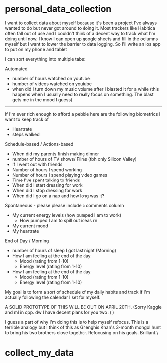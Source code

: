 # personal_data_collection

I want to collect data about myself because it's been a project I've always wanted to do but never got around to doing it. Most trackers like Habitica often fall out of use and I couldn't think of a decent way to track what I'm doing until now. I know I can open up google sheets and fill in the oclumns myself but I want to lower the barrier to data logging. So I'll write an ios app to put on my phone and tablet


I can sort everything into multiple tabs:


Automated
 - number of hours watched on youtube
 - humber of videos watched on youtube
 - when did I turn down my music volume after I blasted it for a while (this happens when I usually need to really focus on something. The blast gets me in the mood I guess)

----
If I'm ever rich enough to afford a pebble here are the following biometrics I want to keep track of
 - Heartrate
 - steps walked

Schedule-based / Actions-based
 - When did my parents finish making dinner
 - number of hours of TV shows/ Films (tbh only Silicon Valley)
 - If I went out with friends
 - Number of hours I spend working
 - Number of hours I spend playing video games
 - Time I've spent talking to friends
 - When did I start dressing for work
 - When did I stop dressing for work
 - When did I go on a nap and how long was it?

Spontaneous - please please include a comments column
 - My current energy levels (how pumped I am to work)
	- How pumped I am to spill out ideas rn
 - My current mood
 - My heartrate


End of Day / Morning
 - number of hours of sleep I got last night (Morning)
 - How I am feeling at the end of the day
	 - Mood (rating from 1-10)
	 - Energy level (rating from 1-10)
 - How I am feeling at the end of the day
	 - Mood (rating from 1-10)
	 - Energy level (rating from 1-10)





My goal is to form a sort of schedule of my daily habits and track if I'm actually following the calendar I set for myself.

A SOLID PROTOTYPE OF THIS WILL BE OUT ON APRIL 20TH. (Sorry Kaggle and ml in cpp. dw I have decent plans for you two :) )


I guess a part of why I'm doing this is to help myself refocus. This is a terrible analogy but I think of this as Ghenghis Khan's 3-month mongol hunt to bring his two brothers close together. Refocusing on his goals. Brilliant.\



# collect_my_data
